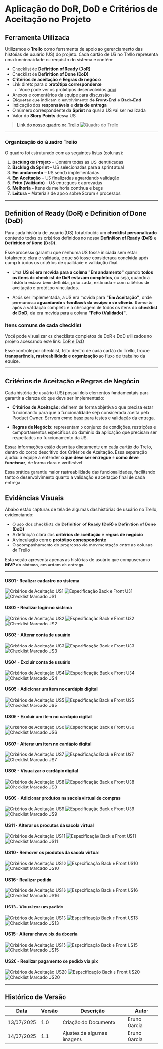# Aplicação do DoR, DoD e Critérios de Aceitação no Projeto

## Ferramenta Utilizada

Utilizamos o **Trello** como ferramenta de apoio ao gerenciamento das histórias de usuário (US) do projeto. Cada cartão de US no Trello representa uma funcionalidade ou requisito do sistema e contém:

- Checklist de **Definition of Ready (DoR)**
- Checklist de **Definition of Done (DoD)**
- **Critérios de aceitação** e **Regras de negócio**
- Link direto para o **protótipo correspondente**
    - Voce pode ver os protótipos desenvolvidos [aqui](./prototipo.md)
- Anexos e comentários da equipe para discussão
- Etiquetas que indicam o envolvimento de **Front-End** e **Back-End**
- Indicação dos **responsáveis** e **data de entrega**
- O número correspondente da **Sprint** na qual a US vai ser realizada
- Valor do **Story Points** dessa US

> [Link do nosso quadro no Trello](https://trello.com/b/S66Hffzm/bananoffe)
> ![Quadro do Trello](./assets/Trello.png)

---

### Organização do Quadro Trello

O quadro foi estruturado com as seguintes listas (colunas):

1. **Backlog de Projeto** – Contém todas as US identificadas
2. **Backlog da Sprint** – US selecionadas para a sprint atual
3. **Em andamento** – US sendo implementadas
4. **Em Aceitação** – US finalizadas aguardando validação
5. **Feito (Validado)** – US entregues e aprovadas
6. **Melhoria** – Itens de melhoria contínua e bugs
7. **Leitura** – Materiais de apoio sobre Scrum e processos

---

## Definition of Ready (DoR) e Definition of Done (DoD)

Para cada história de usuário (US) foi atribuído um **checklist personalizado** contendo todos os critérios definidos no nosso **Definition of Ready (DoR)** e **Definition of Done (DoD)**.

Esse processo garantiu que nenhuma US fosse iniciada sem estar totalmente clara e validada, e que só fosse considerada concluída após cumprir todos os critérios de qualidade e validação final.

- Uma **US só era movida para a coluna "Em andamento"** quando **todos os itens do checklist de DoR estavam completos**, ou seja, quando a história estava bem definida, priorizada, estimada e com critérios de aceitação e protótipo vinculados.

- Após ser implementada, a US era movida para **"Em Aceitação"**, onde permanecia **aguardando o feedback da equipe e do cliente**. Somente após a validação completa e a checagem de todos os itens do **checklist de DoD**, ela era movida para a coluna **"Feito (Validado)"**.

###  Itens comuns de cada checklist

Você pode visualizar os checklists completos de DoR e DoD utilizados no projeto acessando este link: [DoR e DoD](../visaoDoProduto/doredod.md)

Esse controle por checklist, feito dentro de cada cartão do Trello, trouxe **transparência, rastreabilidade e organização** ao fluxo de trabalho da equipe.

---

## Critérios de Aceitação e Regras de Negócio

Cada história de usuário (US) possui dois elementos fundamentais para garantir a clareza do que deve ser implementado:

- **Critérios de Aceitação:** definem de forma objetiva o que precisa estar funcionando para que a funcionalidade seja considerada aceita pelo Product Owner. Servem como base para testes e validação da entrega.

- **Regras de Negócio:** representam o conjunto de condições, restrições e comportamentos específicos do domínio da aplicação que precisam ser respeitados no funcionamento da US.

Essas informações estão descritas diretamente em cada cartão do Trello, dentro do corpo descritivo dos Critérios de Aceitação. Essa separação ajudou a equipe a entender **o que deve ser entregue** e **como deve funcionar**, de forma clara e verificável.

Essa prática garantiu maior rastreabilidade das funcionalidades, facilitando tanto o desenvolvimento quanto a validação e aceitação final de cada entrega.


## Evidências Visuais

Abaixo estão capturas de tela de algumas das histórias de usuário no Trello, evidenciando:

- O uso dos checklists de **Definition of Ready (DoR)** e **Definition of Done (DoD)**
- A definição clara dos **critérios de aceitação** e **regras de negócio**
- A vinculação com o **protótipo correspondente**
- O acompanhamento do progresso via movimentação entre as colunas do Trello

Esta seção apresenta apenas as histórias de usuário que compuseram o **MVP** do sistema, em ordem de entrega.

---

#### US01 - Realizar cadastro no sistema

![Critérios de Aceitação US1](./assetsUS/US1.1.png)
![Especificação Back e Front US1](./assetsUS/US1.2.png)
![Checklist Marcado US1](./assetsUS/CHECKLIST.png)

#### US02 - Realizar login no sistema

![Critérios de Aceitação US2](./assetsUS/US2.1.png)
![Especificação Back e Front US2](./assetsUS/US2.2.png)
![Checklist Marcado US2](./assetsUS/CHECKLIST.png)

#### US03 - Alterar conta de usuário

![Critérios de Aceitação US3](./assetsUS/US3.1.png)
![Especificação Back e Front US3](./assetsUS/US3.2.png)
![Checklist Marcado US3](./assetsUS/CHECKLIST.png)

#### US04 - Excluir conta de usuário

![Critérios de Aceitação US4](./assetsUS/US4.1.png)
![Especificação Back e Front US4](./assetsUS/US4.2.png)
![Checklist Marcado US4](./assetsUS/CHECKLIST.png)

#### US05 - Adicionar um item no cardápio digital

![Critérios de Aceitação US5](./assetsUS/US5.1.png)
![Especificação Back e Front US5](./assetsUS/US5.2.png)
![Checklist Marcado US5](./assetsUS/CHECKLIST.png)

#### US06 - Excluir um item no cardápio digital

![Critérios de Aceitação US6](./assetsUS/US6.1.png)
![Especificação Back e Front US6](./assetsUS/US6.2.png)
![Checklist Marcado US6](./assetsUS/CHECKLIST.png)

#### US07 - Alterar um item no cardápio digital

![Critérios de Aceitação US7](./assetsUS/US7.1.png)
![Especificação Back e Front US7](./assetsUS/US7.2.png)
![Checklist Marcado US7](./assetsUS/CHECKLIST.png)

#### US08 - Visualizar o cardápio digital

![Critérios de Aceitação US8](./assetsUS/US8.1.png)
![Especificação Back e Front US8](./assetsUS/US8.2.png)
![Checklist Marcado US8](./assetsUS/CHECKLIST.png)

#### US09 - Adicionar produtos na sacola virtual de compras

![Critérios de Aceitação US9](./assetsUS/US9.1.png)
![Especificação Back e Front US9](./assetsUS/US9.2.png)
![Checklist Marcado US9](./assetsUS/CHECKLIST.png)

#### US11 - Alterar os produtos da sacola virtual

![Critérios de Aceitação US11](./assetsUS/US11.1.png)
![Especificação Back e Front US11](./assetsUS/US11.2.png)
![Checklist Marcado US11](./assetsUS/CHECKLIST.png)

#### US10 - Remover os produtos da sacola virtual

![Critérios de Aceitação US10](./assetsUS/US10.1.png)
![Especificação Back e Front US10](./assetsUS/US10.2.png)
![Checklist Marcado US10](./assetsUS/CHECKLIST.png)

#### US16 - Realizar pedido

![Critérios de Aceitação US16](./assetsUS/US16.1.png)
![Especificação Back e Front US16](./assetsUS/US16.2.png)
![Checklist Marcado US16](./assetsUS/CHECKLIST.png)

#### US13 - Visualizar um pedido

![Critérios de Aceitação US13](./assetsUS/US13.1.png)
![Especificação Back e Front US13](./assetsUS/US13.2.png)
![Checklist Marcado US13](./assetsUS/CHECKLIST.png)

#### US15 - Alterar chave pix da doceria

![Critérios de Aceitação US15](./assetsUS/US15.1.png)
![Especificação Back e Front US15](./assetsUS/US15.2.png)
![Checklist Marcado US15](./assetsUS/CHECKLIST.png)


#### US20 - Realizar pagamento de pedido via pix

![Critérios de Aceitação US20](./assetsUS/US20.1.png)
![Especificação Back e Front US20](./assetsUS/US20.2.png)
![Checklist Marcado US20](./assetsUS/CHECKLIST.png)

---

## Histórico de Versão

| Data       | Versão | Descrição                  | Autor        |
| ---------- | ------ | -------------------------- | ------------ |
| 13/07/2025 | 1.0    | Criação do Documento       | Bruno Garcia |
| 14/07/2025 | 1.1    | Ajustes de algumas imagens | Bruno Garcia |

